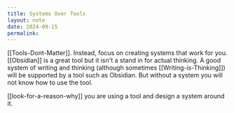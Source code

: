 ```yaml
---
title: Systems Over Tools
layout: note
date: 2024-09-15
permalink:
---
```


[[Tools-Dont-Matter]]. Instead, focus on creating systems that work for you. [[Obsidian]] is a great tool but it isn't a stand in for actual thinking. A good system of writing and thinking (although sometimes [[Writing-is-Thinking]]) will be supported by a tool such as Obsidian. But without a system you will not know how to use the tool.

[[look-for-a-reason-why]] you are using a tool and design a system around it. 

